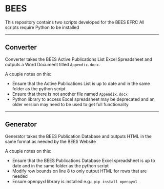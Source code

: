 # BEES

This repository contains two scripts developed for the BEES EFRC
All scripts require Python to be installed

---

## Converter
Converter takes the BEES Active Publications List Excel Spreadsheet and outputs a Word Document titled `Appendix.docx`.

A couple notes on this:
* Ensure that the Active Publications List is up to date and in the same folder as the python script
* Ensure that there is not another file named `Appendix.docx`
* Python library to access Excel spreadsheet may be deprecated and an older version may need to be used to get full functionality

---
## Generator
Generator takes the BEES Publication Database and outputs HTML in the same format as needed by the BEES Website

A couple notes on this:
* Ensure that the BEES Publications Database Excel spreadsheet is up to date and in the same folder as the python script
* Modify row bounds on line 8 to only output HTML for rows that are needed
* Ensure openpyxl library is installed e.g.: `pip install openpyxl`
